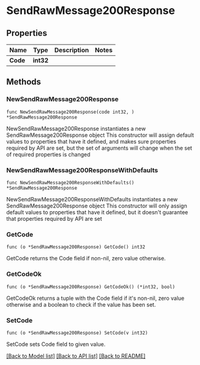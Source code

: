 # SendRawMessage200Response

## Properties

Name | Type | Description | Notes
------------ | ------------- | ------------- | -------------
**Code** | **int32** |  | 

## Methods

### NewSendRawMessage200Response

`func NewSendRawMessage200Response(code int32, ) *SendRawMessage200Response`

NewSendRawMessage200Response instantiates a new SendRawMessage200Response object
This constructor will assign default values to properties that have it defined,
and makes sure properties required by API are set, but the set of arguments
will change when the set of required properties is changed

### NewSendRawMessage200ResponseWithDefaults

`func NewSendRawMessage200ResponseWithDefaults() *SendRawMessage200Response`

NewSendRawMessage200ResponseWithDefaults instantiates a new SendRawMessage200Response object
This constructor will only assign default values to properties that have it defined,
but it doesn't guarantee that properties required by API are set

### GetCode

`func (o *SendRawMessage200Response) GetCode() int32`

GetCode returns the Code field if non-nil, zero value otherwise.

### GetCodeOk

`func (o *SendRawMessage200Response) GetCodeOk() (*int32, bool)`

GetCodeOk returns a tuple with the Code field if it's non-nil, zero value otherwise
and a boolean to check if the value has been set.

### SetCode

`func (o *SendRawMessage200Response) SetCode(v int32)`

SetCode sets Code field to given value.



[[Back to Model list]](../README.md#documentation-for-models) [[Back to API list]](../README.md#documentation-for-api-endpoints) [[Back to README]](../README.md)


